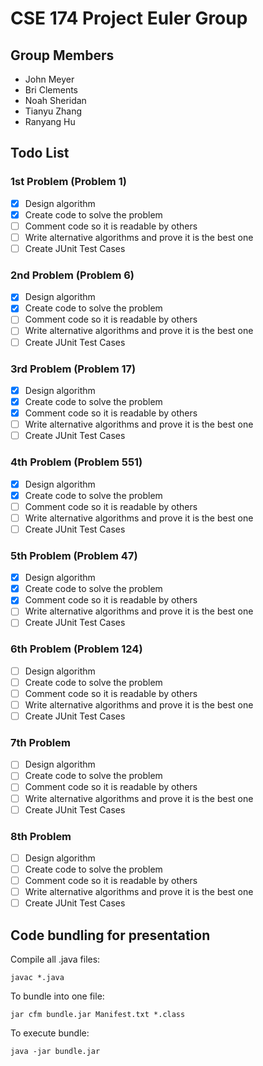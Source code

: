 CSE 174 Project Euler Group
===========================

## Group Members

 - John Meyer
 - Bri Clements
 - Noah Sheridan
 - Tianyu Zhang
 - Ranyang Hu

## Todo List
### 1st Problem (Problem 1)

 - [x] Design algorithm
 - [x] Create code to solve the problem
 - [ ] Comment code so it is readable by others
 - [ ] Write alternative algorithms and prove it is the best one
 - [ ] Create JUnit Test Cases

### 2nd Problem (Problem 6)

 - [x] Design algorithm
 - [x] Create code to solve the problem
 - [ ] Comment code so it is readable by others
 - [ ] Write alternative algorithms and prove it is the best one
 - [ ] Create JUnit Test Cases

### 3rd Problem (Problem 17)

 - [x] Design algorithm
 - [x] Create code to solve the problem
 - [x] Comment code so it is readable by others
 - [ ] Write alternative algorithms and prove it is the best one
 - [ ] Create JUnit Test Cases

### 4th Problem (Problem 551)

 - [x] Design algorithm
 - [x] Create code to solve the problem
 - [ ] Comment code so it is readable by others
 - [ ] Write alternative algorithms and prove it is the best one
 - [ ] Create JUnit Test Cases

### 5th Problem (Problem 47)

 - [x] Design algorithm
 - [x] Create code to solve the problem
 - [x] Comment code so it is readable by others
 - [ ] Write alternative algorithms and prove it is the best one
 - [ ] Create JUnit Test Cases

### 6th Problem (Problem 124)

 - [ ] Design algorithm
 - [ ] Create code to solve the problem
 - [ ] Comment code so it is readable by others
 - [ ] Write alternative algorithms and prove it is the best one
 - [ ] Create JUnit Test Cases

### 7th Problem

 - [ ] Design algorithm
 - [ ] Create code to solve the problem
 - [ ] Comment code so it is readable by others
 - [ ] Write alternative algorithms and prove it is the best one
 - [ ] Create JUnit Test Cases

### 8th Problem

 - [ ] Design algorithm
 - [ ] Create code to solve the problem
 - [ ] Comment code so it is readable by others
 - [ ] Write alternative algorithms and prove it is the best one
 - [ ] Create JUnit Test Cases

## Code bundling for presentation
Compile all .java files:
```
javac *.java
```

To bundle into one file:
```
jar cfm bundle.jar Manifest.txt *.class
```

To execute bundle:
```
java -jar bundle.jar
```
